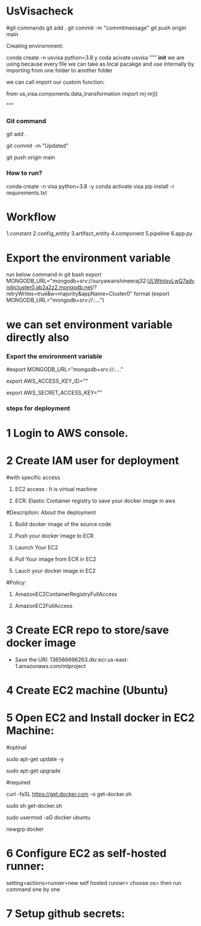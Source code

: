 # UsVisacheck


#git commands
git add .
git commit -m "commitmessage"
git push origin main 

Creating envirornment:

conda create -n usvisa python=3.8 y
coda acivate usvisa
"""
__init__ we are using because every file we can take as local pacakge and use internally by importing from one folder to another folder

we can call import our custom function:

from us_visa.components.data_transformation import nrj
nrj()

"""

### Git command 

git add .

git commit -m "Updated"

git push origin main

### How to run?
conda create -n visa python=3.8 -y
conda activate visa
pip install -r requirements.txt

# Workflow
1.constant
2.config_entity
3.artifact_entity
4.component
5.pipeline
6.app.py


# Export the environment variable
run below command in git bash
export MONGODB_URL="mongodb+srv://suryawanshineeraj32:ULWtnlxyLwQ7advn@cluster0.ab2a2z2.mongodb.net/?retryWrites=true&w=majority&appName=Cluster0"
format (export MONGODB_URL="mongodb+srv://<username>:<password>....")

# we can set environment variable directly also 

### Export the environment variable
#export MONGODB_URL="mongodb+srv://<username>:<password>...."

export AWS_ACCESS_KEY_ID=""

export AWS_SECRET_ACCESS_KEY=""


### steps for deployment
# 1 Login to AWS console.

# 2 Create IAM user for deployment
#with specific access

1. EC2 access : It is virtual machine

2. ECR: Elastic Container registry to save your docker image in aws


#Description: About the deployment

1. Build docker image of the source code

2. Push your docker image to ECR

3. Launch Your EC2 

4. Pull Your image from ECR in EC2

5. Lauch your docker image in EC2

#Policy:

1. AmazonEC2ContainerRegistryFullAccess

2. AmazonEC2FullAccess

# 3 Create ECR repo to store/save docker image
- Save the URI: 136566696263.dkr.ecr.us-east-1.amazonaws.com/mlproject

# 4 Create EC2 machine (Ubuntu)
# 5 Open EC2 and Install docker in EC2 Machine:

#optinal

sudo apt-get update -y

sudo apt-get upgrade

#required

curl -fsSL https://get.docker.com -o get-docker.sh

sudo sh get-docker.sh

sudo usermod -aG docker ubuntu

newgrp docker

# 6 Configure EC2 as self-hosted runner:
setting>actions>runner>new self hosted runner> choose os> then run command one by one

# 7  Setup github secrets:














